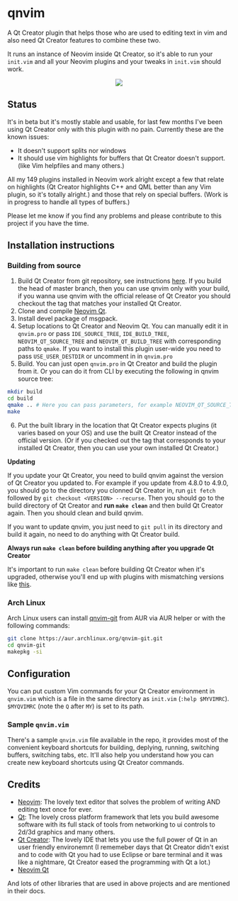 # qnvim

A Qt Creator plugin that helps those who are used to editing text in vim and also need Qt Creator features to combine these two.

It runs an instance of Neovim inside Qt Creator, so it's able to run your `init.vim` and all your Neovim plugins and your tweaks in `init.vim` should work.

<p align="center">
  <a href="https://www.youtube.com/watch?v=twwnnduujzw">
    <img src="https://user-images.githubusercontent.com/1270688/51085365-02e51900-174d-11e9-92f7-c6daa5ec33de.gif"/>
  </a>
</p>

## Status

It's in beta but it's mostly stable and usable, for last few months I've been using Qt Creator only with this plugin with no pain. Currently these are the known issues:

- It doesn't support splits nor windows
- It should use vim highlights for buffers that Qt Creator doesn't support. (like Vim helpfiles and many others.)

All my 149 plugins installed in Neovim work alright except a few that relate on highlights (Qt Creator highlights C++ and QML better than any Vim plugin, so it's totally alright.) and those that rely on special buffers. (Work is in progress to handle all types of buffers.)

Please let me know if you find any problems and please contribute to this project if you have the time.

## Installation instructions

### Building from source

1. Build Qt Creator from git repository, see instructions [here](https://wiki.qt.io/Building_Qt_Creator_from_Git). If you build the head of master branch, then you can use qnvim only with your build, if you wanna use qnvim with the official release of Qt Creator you should checkout the tag that matches your installed Qt Creator.
2. Clone and compile [Neovim Qt](https://github.com/equalsraf/neovim-qt).
3. Install devel package of msgpack.
4. Setup locations to Qt Creator and Neovim Qt. You can manually edit it in `qnvim.pro` or pass `IDE_SOURCE_TREE`, `IDE_BUILD_TREE`, `NEOVIM_QT_SOURCE_TREE` and `NEOVIM_QT_BUILD_TREE` with corresponding paths to `qmake`. If you want to install this plugin user-wide you need to pass `USE_USER_DESTDIR` or uncomment in in `qnvim.pro`
5. Build. You can just open `qnvim.pro` in Qt Creator and build the plugin from it. Or you can do it from CLI by executing the following in qnvim source tree:

```bash
mkdir build
cd build
qmake .. # Here you can pass parameters, for example NEOVIM_QT_SOURCE_TREE=../neovim-qt
make
```

6. Put the built library in the location that Qt Creator expects plugins (it varies based on your OS) and use the built Qt Creator instead of the official version. (Or if you checked out the tag that corresponds to your installed Qt Creator, then you can use your own installed Qt Creator.)

**Updating**

If you update your Qt Creator, you need to build qnvim against the version of Qt Creator you updated to. For example if you update from 4.8.0 to 4.9.0, you should go to the directory you clonned Qt Creator in, run `git fetch` followed by `git checkout <VERSION> --recurse`. Then you should go to the build directory of Qt Creator and **run `make clean`** and then build Qt Creator again. Then you should clean and build qnvim.

If you want to update qnvim, you just need to `git pull` in its directory and build it again, no need to do anything with Qt Creator build.

**Always run `make clean` before building anything after you upgrade Qt Creator**

It's important to run `make clean` before building Qt Creator when it's upgraded, otherwise you'll end up with plugins with mismatching versions like [this](https://github.com/sassanh/qnvim/issues/8#issuecomment-485456543).

### Arch Linux

Arch Linux users can install [qnvim-git](https://aur.archlinux.org/packages/qnvim-git) from AUR via AUR helper or with the following commands:

```bash
git clone https://aur.archlinux.org/qnvim-git.git
cd qnvim-git
makepkg -si
```

## Configuration

You can put custom Vim commands for your Qt Creator environment in `qnvim.vim` which is a file in the same directory as `init.vim` (`:help $MYVIMRC`). `$MYQVIMRC` (note the `Q` after `MY`) is set to its path.

### Sample `qnvim.vim`

There's a sample `qnvim.vim` file available in the repo, it provides most of the convenient keyboard shortcuts for building, deplying, running, switching buffers, switching tabs, etc. It'll also help you understand how you can create new keyboard shortcuts using Qt Creator commands.

## Credits

- [Neovim](https://neovim.io): The lovely text editor that solves the problem of writing AND editing text once for ever.
- [Qt](https://www.qt.io): The lovely cross platform framework that lets you build awesome software with its full stack of tools from networking to ui controls to 2d/3d graphics and many others.
- [Qt Creator](https://www.qt.io/product): The lovely IDE that lets you use the full power of Qt in an user friendly environemnt (I rememeber days that Qt Creator didn't exist and to code with Qt you had to use Eclipse or bare terminal and it was like a nightmare, Qt Creator eased the programming with Qt a lot.)
- [Neovim Qt](https://github.com/equalsraf/neovim-qt)

And lots of other libraries that are used in above projects and are mentioned in their docs.
